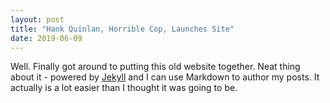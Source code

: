```yaml
---
layout: post
title: "Hank Quinlan, Horrible Cop, Launches Site"
date: 2019-06-09
---
```


Well. Finally got around to putting this old website together. Neat thing about it - powered by [Jekyll](http://jekyllrb.com) and I can use Markdown to author my posts. It actually is a lot easier than I thought it was going to be.
